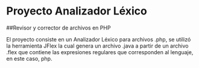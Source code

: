 # Proyecto Analizador Léxico
##Revisor y corrector de archivos en PHP 

El proyecto consiste en un Analizador Léxico para archivos .php, se utilizó la herramienta JFlex la cual genera un archivo .java a partir de un archivo .flex que contiene las expresiones regulares que corresponden al lenguaje, en este caso, php. 
